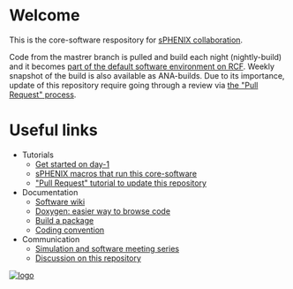   
# Welcome

This is the core-software respository for [sPHENIX collaboration](https://www.sphenix.bnl.gov/). 


Code from the mastrer branch is pulled and build each night (nightly-build) 
and it becomes [part of the default software environment on RCF](https://wiki.bnl.gov/sPHENIX/index.php/Setup#.28At_each_login.29_Run_sPHENIX_login_shell). 
Weekly snapshot of the build is also available as ANA-builds. 
Due to its importance, update of this repository require going through a review via [the "Pull Request" process](https://wiki.bnl.gov/sPHENIX/index.php/GitHub_Coresoftware_Update_Procedures). 

# Useful links 

* Tutorials
  * [Get started on day-1](https://wiki.bnl.gov/sPHENIX/index.php/SPHENIX_software_day-1_checklist)
  * [sPHENIX macros that run this core-software](https://github.com/sPHENIX-Collaboration/macros)
  * ["Pull Request" tutorial to update this repository](https://wiki.bnl.gov/sPHENIX/index.php/GitHub_Coresoftware_Update_Procedures)
* Documentation
  * [Software wiki](https://wiki.bnl.gov/sPHENIX/index.php/Software)
  * [Doxygen: easier way to browse code](https://www.phenix.bnl.gov/WWW/sPHENIX/doxygen/html/)
  * [Build a package](https://wiki.bnl.gov/sPHENIX/index.php/Example_of_using_DST_nodes#Building%20a%20package)
  * [Coding convention](https://wiki.bnl.gov/sPHENIX/index.php/Codingconventions#Coding_Convention)
* Communication
  * [Simulation and software meeting series](https://indico.bnl.gov/categoryDisplay.py?categId=88)
  * [Discussion on this repository](https://lists.bnl.gov/mailman/listinfo/sphenix-github-l)

[![logo](https://avatars3.githubusercontent.com/u/12069843?s=200&v=4)](https://www.sphenix.bnl.gov/)
  
  
  
  
  
